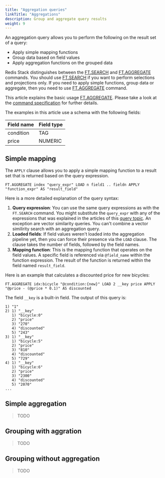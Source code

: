 ```yaml
---
title: "Aggregation queries"
linkTitle: "Aggregations"
description: Group and aggregate query results
weight: 9
---
```


An aggregation query allows you to perform the following on the result set of a query:

- Apply simple mapping functions 
- Group data based on field values
- Apply aggregation functions on the grouped data

Redis Stack distinguishes between the [FT.SEARCH](/commands/ft.search/) and [FT.AGGREGATE](/commands/ft.aggregate/) commands. You should use [FT.SEARCH](/commands/ft.search/) if you want to perform selections and projections only. If you need to apply simple functions, group data or aggregate, then you need to use [FT.AGGREGATE](/commands/ft.aggregate/) command.

This article explains the basic usage [FT.AGGREGATE](/commands/ft.aggregate/). Please take a look at the [command specification](/commands/ft.aggregate/) for further details.

The examples in this article use a schema with the following fields:

| Field name | Field type |
| ---------- | ---------- |
| condition | TAG |
| price | NUMERIC |


## Simple mapping

The `APPLY` clause allows you to apply a simple mapping function to a result set that is returned based on the query expression.

```
FT.AGGREGATE index "query_expr" LOAD n field1 .. fieldn APPLY "function_expr" AS "result_field"
```

Here is a more detailed explanation of the query syntax:

1. **Query expression**: You can use the same query expressions as with the `FT.SEARCH` command. You might substitute the `query_expr` with any of the expressions that was explained in the articles of this [query topic](/docs/interact/search-and-query/query/). An exception are vector similarity queries. You can't combine a vector similirity search with an aggregation query.
2. **Loaded fields**: If field values weren't loaded into the aggregation pipeline yet, then you can force their presence via the `LOAD` clause. The clause takes the number of fields, followed by the field names.
3. **Mapping function**: This is the mapping function that operates on the field values. A specific field is referenced via `@field_name` within the function expression. The result of the function is returned within the field named `result_field`.


Here is an example that calculates a discounted price for new bicycles:

```
FT.AGGREGATE idx:bicycle "@condition:{new}" LOAD 2 __key price APPLY "@price - (@price * 0.1)" AS discounted
```

The field `__key` is a built-in field. The output of this query is:

```
1) "1"
2) 1) "__key"
   1) "bicycle:0"
   2) "price"
   3) "270"
   4) "discounted"
   5) "243"
3) 1) "__key"
   1) "bicycle:5"
   2) "price"
   3) "810"
   4) "discounted"
   5) "729"
4) 1) "__key"
   1) "bicycle:6"
   2) "price"
   3) "2300"
   4) "discounted"
   5) "2070"
...
```

## Simple aggregation

> TODO

## Grouping with aggration

> TODO

## Grouping without aggregation

> TODO


